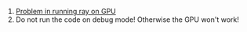 1. [Problem in running ray on GPU](https://github.com/ray-project/ray/issues/11291)
2. Do not run the code on debug mode! Otherwise the GPU won't work!
